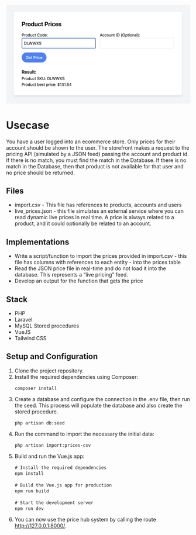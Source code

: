 ![Project screenshot](https://github.com/thiagomrvieira/price-hub/blob/main/image.png)

# Usecase

You have a user logged into an ecommerce store. Only prices for their account should be
shown to the user. The storefront makes a request to the pricing API (simulated by a JSON feed) passing
the account and product id. If there is no match, you must find the match in the Database. If there is no
match in the Database, then that product is not available for that user and no price should be returned.

## Files

- import.csv - This file has references to products, accounts and users
- live_prices.json - this file simulates an external service where you can read dynamic live prices in
real time. A price is always related to a product, and it could optionally be related to an account.

## Implementations

- Write a script/function to import the prices provided in import.csv - this file has columns with
references to each entity - into the prices table
- Read the JSON price file in real-time and do not load it into the database. This represents a “live
pricing” feed.
- Develop an output for the function that gets the price

## Stack

- PHP
- Laravel
- MySQL Stored procedures
- VueJS
- Tailwind CSS


## Setup and Configuration

1. Clone the project repository.
2. Install the required dependencies using Composer:
   ```shell
   composer install
   ```
3. Create a database and configure the connection in the .env file, then run the seed. This process will populate the database and also create the stored procedure.
   ```shell
   php artisan db:seed
   ```
4. Run the command to import the necessary the initial data:   
   ```shell
   php artisan import:prices-csv
   ```
5. Build and run the Vue.js app:
    ```shell
    # Install the required dependencies
    npm install

    # Build the Vue.js app for production
    npm run build

    # Start the development server
    npm run dev
    ```
6. You can now use the price hub system by calling the route http://127.0.0.1:8000/.


